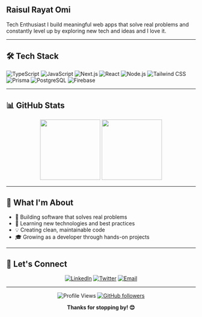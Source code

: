 Raisul Rayat Omi
---


Tech Enthusiast
I build meaningful web apps that solve real problems and constantly level up by exploring new tech and ideas and I love it.


---

## 🛠️ Tech Stack

![TypeScript](https://img.shields.io/badge/TypeScript-3178C6?style=flat-square&logo=typescript&logoColor=white)
![JavaScript](https://img.shields.io/badge/JavaScript-F7DF1E?style=flat-square&logo=javascript&logoColor=black)
![Next.js](https://img.shields.io/badge/Next.js-000000?style=flat-square&logo=next.js&logoColor=white)
![React](https://img.shields.io/badge/React-61DAFB?style=flat-square&logo=react&logoColor=black)
![Node.js](https://img.shields.io/badge/Node.js-339933?style=flat-square&logo=node.js&logoColor=white)
![Tailwind CSS](https://img.shields.io/badge/Tailwind-06B6D4?style=flat-square&logo=tailwind-css&logoColor=white)
![Prisma](https://img.shields.io/badge/Prisma-2D3748?style=flat-square&logo=Prisma&logoColor=white)
![PostgreSQL](https://img.shields.io/badge/PostgreSQL-4169E1?style=flat-square&logo=postgresql&logoColor=white)
![Firebase](https://img.shields.io/badge/Firebase-FFCA28?style=flat-square&logo=Firebase&logoColor=black)

---

## 📊 GitHub Stats

<div align="center">
  <img height="160em" src="https://github-readme-stats.vercel.app/api?username=Rayat-7&show_icons=true&theme=vue&include_all_commits=true&count_private=true&border_radius=10&bg_color=0,f7fafc,edf2f7"/>
  <img height="160em" src="https://github-readme-stats.vercel.app/api/top-langs/?username=Rayat-7&layout=compact&langs_count=6&theme=vue&border_radius=10&bg_color=0,f7fafc,edf2f7"/>
</div>

---

## 🌟 What I'm About

- 🎯 Building software that solves real problems
- 🚀 Learning new technologies and best practices
- 💡 Creating clean, maintainable code
- 🎓 Growing as a developer through hands-on projects

---

## 🤝 Let's Connect

<div align="center">

[![LinkedIn](https://img.shields.io/badge/LinkedIn-0A66C2?style=flat-square&logo=linkedin&logoColor=white)](your-linkedin-url)
[![Twitter](https://img.shields.io/badge/Twitter-1DA1F2?style=flat-square&logo=twitter&logoColor=white)](your-twitter-url)
[![Email](https://img.shields.io/badge/Email-EA4335?style=flat-square&logo=gmail&logoColor=white)](mailto:your-email@example.com)

</div>

---

<div align="center">

![Profile Views](https://komarev.com/ghpvc/?username=Rayat-7&label=Profile%20views&color=64748b&style=flat-square)
[![GitHub followers](https://img.shields.io/github/followers/Rayat-7?label=Follow&style=social)](https://github.com/Rayat-7)

**Thanks for stopping by! 😊**

</div>
